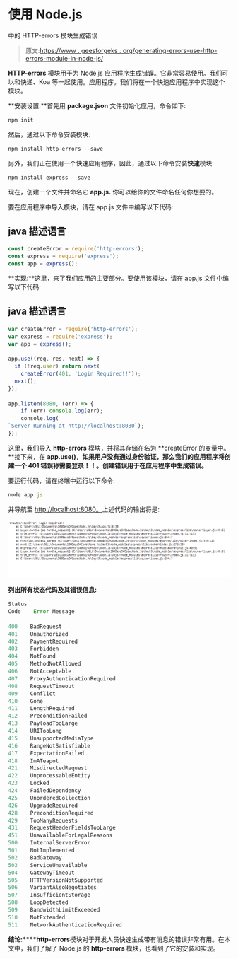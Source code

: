# 使用 Node.js

中的 HTTP-errors 模块生成错误

> 原文:[https://www . geesforgeks . org/generating-errors-use-http-errors-module-in-node-js/](https://www.geeksforgeeks.org/generating-errors-using-http-errors-module-in-node-js/)

**HTTP-errors** 模块用于为 Node.js 应用程序生成错误。它非常容易使用。我们可以和快递、Koa 等一起使用。应用程序。我们将在一个快速应用程序中实现这个模块。

**安装设置:**首先用 **package.json** 文件初始化应用，命令如下:

```js
npm init
```

然后，通过以下命令安装模块:

```js
npm install http-errors --save
```

另外，我们正在使用一个快速应用程序，因此，通过以下命令安装**快速**模块:

```js
npm install express --save
```

现在，创建一个文件并命名它 **app.js.** 你可以给你的文件命名任何你想要的。

要在应用程序中导入模块，请在 app.js 文件中编写以下代码:

## java 描述语言

```js
const createError = require('http-errors');
const express = require('express');
const app = express();
```

**实现:**这里，来了我们应用的主要部分。要使用该模块，请在 app.js 文件中编写以下代码:

## java 描述语言

```js
var createError = require('http-errors');
var express = require('express');
var app = express();

app.use((req, res, next) => {
  if (!req.user) return next(
    createError(401, 'Login Required!!'));
  next();
});

app.listen(8080, (err) => {
    if (err) console.log(err);
    console.log(
`Server Running at http://localhost:8080`);
});
```

这里，我们导入 **http-errors** 模块，并将其存储在名为 **createError 的变量中。**接下来，在 **app.use()，**如果用户没有通过身份验证，那么我们的应用程序将创建一个 **401 错误**称**需要登录！！。**创建错误**用于在应用程序中生成错误。**

要运行代码，请在终端中运行以下命令:

```js
node app.js
```

并导航至 [http://localhost:8080。](http://localhost:8080)上述代码的输出将是:

![](img/4c89aba9632a53ce7b5204ca718900d7.png)

**列出所有状态代码及其错误信息:**

```js
Status
Code    Error Message

400    BadRequest
401    Unauthorized
402    PaymentRequired
403    Forbidden
404    NotFound
405    MethodNotAllowed
406    NotAcceptable
407    ProxyAuthenticationRequired
408    RequestTimeout
409    Conflict
410    Gone
411    LengthRequired
412    PreconditionFailed
413    PayloadTooLarge
414    URITooLong
415    UnsupportedMediaType
416    RangeNotSatisfiable
417    ExpectationFailed
418    ImATeapot
421    MisdirectedRequest
422    UnprocessableEntity
423    Locked
424    FailedDependency
425    UnorderedCollection
426    UpgradeRequired
428    PreconditionRequired
429    TooManyRequests
431    RequestHeaderFieldsTooLarge
451    UnavailableForLegalReasons
500    InternalServerError
501    NotImplemented
502    BadGateway
503    ServiceUnavailable
504    GatewayTimeout
505    HTTPVersionNotSupported
506    VariantAlsoNegotiates
507    InsufficientStorage
508    LoopDetected
509    BandwidthLimitExceeded
510    NotExtended
511    NetworkAuthenticationRequired
```

**结论:****http-errors**模块对于开发人员快速生成带有消息的错误非常有用。在本文中，我们了解了 Node.js 的 **http-errors** 模块，也看到了它的安装和实现。